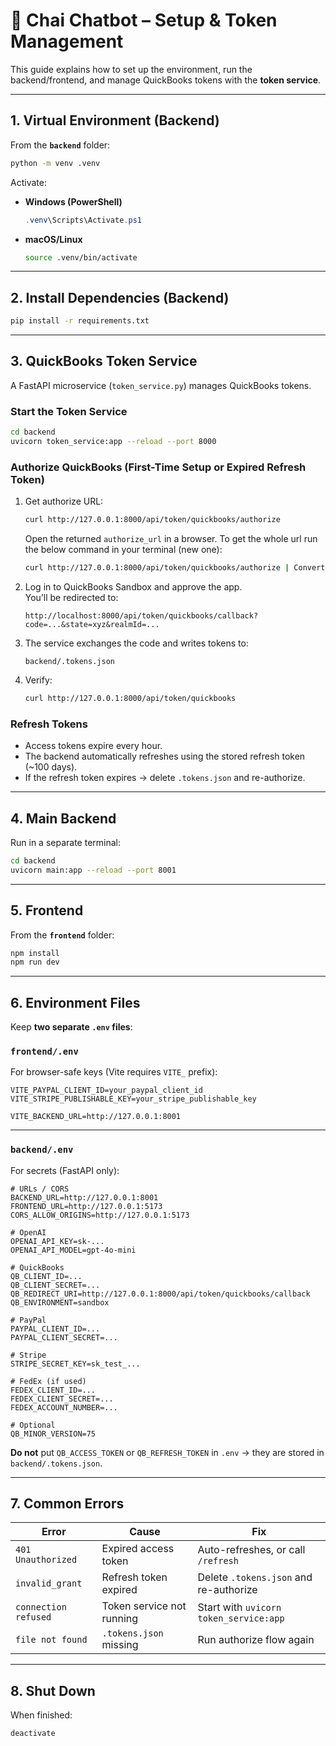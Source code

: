 # 🍵 Chai Chatbot – Setup & Token Management

This guide explains how to set up the environment, run the backend/frontend, and manage QuickBooks tokens with the **token service**.

---

## 1. Virtual Environment (Backend)

From the **`backend`** folder:

```bash
python -m venv .venv
```

Activate:

- **Windows (PowerShell)**  
  ```powershell
  .venv\Scripts\Activate.ps1
  ```
- **macOS/Linux**  
  ```bash
  source .venv/bin/activate
  ```

---

## 2. Install Dependencies (Backend)

```bash
pip install -r requirements.txt
```

---

## 3. QuickBooks Token Service

A FastAPI microservice (`token_service.py`) manages QuickBooks tokens.

### Start the Token Service
```bash
cd backend
uvicorn token_service:app --reload --port 8000
```

### Authorize QuickBooks (First-Time Setup or Expired Refresh Token)

1. Get authorize URL:  
   ```bash
   curl http://127.0.0.1:8000/api/token/quickbooks/authorize
   ```
   Open the returned `authorize_url` in a browser.
     To get the whole url run the below command in your terminal (new one):
    ```bash
   curl http://127.0.0.1:8000/api/token/quickbooks/authorize | ConvertFrom-Json | Select-Object -ExpandProperty authorize_url
   ```
2. Log in to QuickBooks Sandbox and approve the app.  
   You’ll be redirected to:
   ```
   http://localhost:8000/api/token/quickbooks/callback?code=...&state=xyz&realmId=...
   ```

3. The service exchanges the code and writes tokens to:
   ```
   backend/.tokens.json
   ```

4. Verify:  
   ```bash
   curl http://127.0.0.1:8000/api/token/quickbooks
   ```

### Refresh Tokens

- Access tokens expire every hour.  
- The backend automatically refreshes using the stored refresh token (~100 days).  
- If the refresh token expires → delete `.tokens.json` and re-authorize.

---

## 4. Main Backend

Run in a separate terminal:

```bash
cd backend
uvicorn main:app --reload --port 8001
```

---

## 5. Frontend

From the **`frontend`** folder:

```bash
npm install
npm run dev
```

---

## 6. Environment Files

Keep **two separate `.env` files**:

### `frontend/.env`
For browser-safe keys (Vite requires `VITE_` prefix):

```env
VITE_PAYPAL_CLIENT_ID=your_paypal_client_id
VITE_STRIPE_PUBLISHABLE_KEY=your_stripe_publishable_key

VITE_BACKEND_URL=http://127.0.0.1:8001
```

---

### `backend/.env`
For secrets (FastAPI only):

```env
# URLs / CORS
BACKEND_URL=http://127.0.0.1:8001
FRONTEND_URL=http://127.0.0.1:5173
CORS_ALLOW_ORIGINS=http://127.0.0.1:5173

# OpenAI
OPENAI_API_KEY=sk-...
OPENAI_API_MODEL=gpt-4o-mini

# QuickBooks
QB_CLIENT_ID=...
QB_CLIENT_SECRET=...
QB_REDIRECT_URI=http://127.0.0.1:8000/api/token/quickbooks/callback
QB_ENVIRONMENT=sandbox

# PayPal
PAYPAL_CLIENT_ID=...
PAYPAL_CLIENT_SECRET=...

# Stripe
STRIPE_SECRET_KEY=sk_test_...

# FedEx (if used)
FEDEX_CLIENT_ID=...
FEDEX_CLIENT_SECRET=...
FEDEX_ACCOUNT_NUMBER=...

# Optional
QB_MINOR_VERSION=75
```

 **Do not** put `QB_ACCESS_TOKEN` or `QB_REFRESH_TOKEN` in `.env` → they are stored in `backend/.tokens.json`.

---

## 7. Common Errors

| Error | Cause | Fix |
|-------|-------|-----|
| `401 Unauthorized` | Expired access token | Auto-refreshes, or call `/refresh` |
| `invalid_grant` | Refresh token expired | Delete `.tokens.json` and re-authorize |
| `connection refused` | Token service not running | Start with `uvicorn token_service:app` |
| `file not found` | `.tokens.json` missing | Run authorize flow again |

---

## 8. Shut Down

When finished:

```bash
deactivate
```
